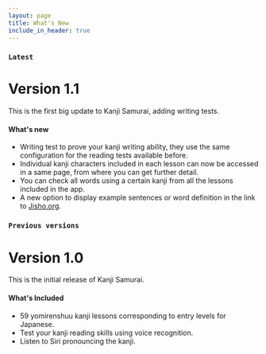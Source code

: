 ```yaml
---
layout: page
title: What's New
include_in_header: true
---
```


### `Latest`
# **Version 1.1**
This is the first big update to Kanji Samurai, adding writing tests.

#### What's new
- Writing test to prove your kanji writing ability, they use the same configuration for the reading tests available before.
- Individual kanji characters included in each lesson can now be accessed in a same page, from where you can get further detail.
- You can check all words using a certain kanji from all the lessons included in the app.
- A new option to display example sentences or word definition in the link to <a href="Jisho.org">Jisho.org</a>.

### `Previous versions`
# **Version 1.0**
This is the initial release of Kanji Samurai.

#### What's Included
- 59 yomirenshuu kanji lessons corresponding to entry levels for Japanese.
- Test your kanji reading skills using voice recognition.
- Listen to Siri pronouncing the kanji.

<br>
